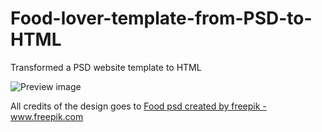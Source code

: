 # Food-lover-template-from-PSD-to-HTML
Transformed a PSD website template to HTML

![Preview image](https://image.freepik.com/free-psd/modern-web-page-template-breakfast-restaurant_23-2148351347.jpg)

All credits of the design goes to 
<a href="https://www.freepik.com/psd/food">Food psd created by freepik - www.freepik.com</a>
